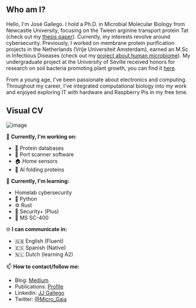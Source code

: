 
## Who am I?


Hello, I'm José Gallego. I hold a Ph.D. in Microbial Molecular Biology from Newcastle University, focusing on the Tween arginine transport protein Tat (check out my [thesis paper](https://doi.org/10.1099/mic.0.001431)). Currently, my interests revolve around cybersecurity. Previously, I worked on membrane protein purification projects in the Netherlands (Vrije Universiteit Amsterdam), earned an M.Sc in Infectious Diseases (check out my [project about human microbiome](https://www.rcagrupoeditor.es/libreria/autores/gallego-parrilla-jose-jesus/el-papel-del-microbioma-en-la-salud-humana-obra)). My undergraduate project at the University of Seville received honors for research on soil bacteria promoting plant growth, you can find it [here](https://doi.org/10.1099/mic.0.001431).


From a young age, I've been passionate about electronics and computing. Throughout my career, I've integrated computational biology into my work and enjoyed exploring IT with hardware and Raspberry Pis in my free time.


## Visual CV
![image](https://github.com/Ravenneo/Ravenneo/assets/41577767/3e206ccc-b81d-4ead-9430-9d0771e4d101)




🔭 **Currently, I'm working on:**

- 🔬 Protein databases
- 🔌 Port scanner software
- 🏠 Home sensors
- 🧪 AI folding proteins

🌱 **Currently, I'm learning:**

- Homelab cybersecurity
- 🐍 Python 
- ⚙️ Rust
- 🔐 Security+ (Plus)
- 🔏 MS SC-400

🌐 **I can communicate in:**

- 🇬🇧 English (Fluent)
- 🇪🇸 Spanish (Native)
- 🇳🇱 Dutch (learning A2)

📫 **How to contact/follow me:**

- Blog: [Medium](https://medium.com/@josejgp)
- Publications: [Profile](https://scholar.google.com/citations?hl=en&user=uvyLkwMAAAAJ)
- Linkedin: [JJ Gallego](www.linkedin.com/in/jose-gallego-ph-d-226299168)
- Twitter: [@Micro_Gaia](https://twitter.com/Micro_Gaia)
